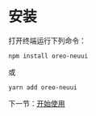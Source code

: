 # 安装



打开终端运行下列命令：

```
npm install oreo-neuui
```

或

```
yarn add oreo-neuui
```



下一节：[开始使用](#/docs/start)



